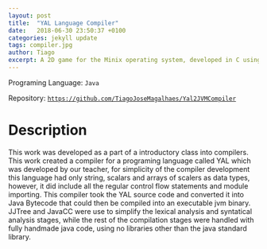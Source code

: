 ```yaml
---
layout: post
title:  "YAL Language Compiler"
date:   2018-06-30 23:50:37 +0100
categories: jekyll update
tags: compiler.jpg
author: Tiago
excerpt: A 2D game for the Minix operating system, developed in C using only the C standard library and Minix's OS API.
---
```


Programing Language: `Java`

Repository: [`https://github.com/TiagoJoseMagalhaes/Yal2JVMCompiler`](https://github.com/TiagoJoseMagalhaes/Yal2JVMCompiler)

# Description

This work was developed as a part of a introductory class into compilers. This work created a compiler for a programing language called YAL which was developed by our teacher, for simplicity of the compiler development this language had only string, scalars and arrays of scalers as data types, however, it did include all the regular control flow statements and module importing. This compiler took the YAL source code and converted it into Java Bytecode that could then be compiled into an executable jvm binary. JJTree and JavaCC were use to simplify the lexical analysis and syntatical analysis stages, while the rest of the compilation stages were handled with fully handmade java code, using no libraries other than the java standard library.